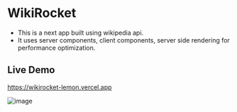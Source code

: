 # WikiRocket
- This is a next app built using wikipedia api.
- It uses server components, client components, server side rendering for performance optimization.

## Live Demo
https://wikirocket-lemon.vercel.app

![image](https://github.com/Arslan240/wikirocket/assets/72486336/6f92c6b3-37da-448f-8115-47c16f77315a)
